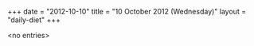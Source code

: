 +++
date = "2012-10-10"
title = "10 October 2012 (Wednesday)"
layout = "daily-diet"
+++


\<no entries\>
